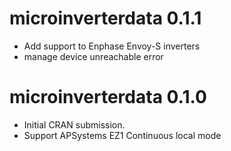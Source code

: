# microinverterdata 0.1.1

* Add support to Enphase Envoy-S inverters
* manage device unreachable error

# microinverterdata 0.1.0

* Initial CRAN submission.
* Support APSystems EZ1 Continuous local mode
